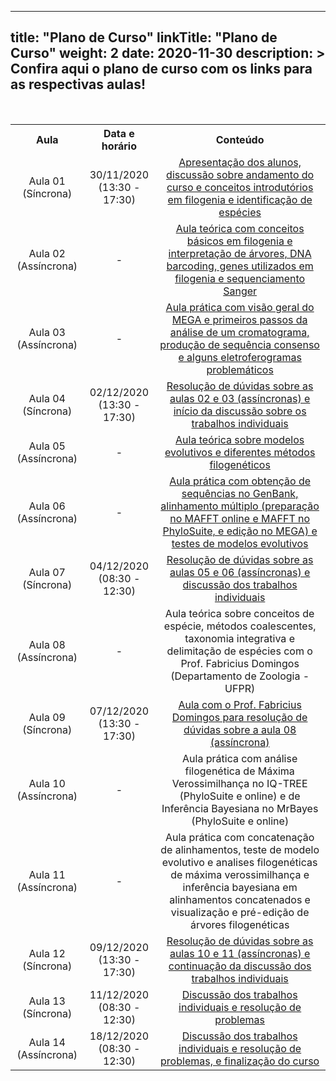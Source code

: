 
---
title: "Plano de Curso"
linkTitle: "Plano de Curso"
weight: 2
date: 2020-11-30
description: >
  Confira aqui o plano de curso com os links para as respectivas aulas!
---

<br>
<div align="center">
<table class="center" style="text-align:center;">
  <tr>
    <th style="vertical-align:middle;"><strong>Aula</strong></th>
    <th style="vertical-align:middle;"><strong>Data e horário</strong></th>
	<th style="vertical-align:middle;"><strong>Conteúdo</strong></th>
  <tr>
  <td>Aula 01 (Síncrona)</td>
  <td>30/11/2020 <br>(13:30 - 17:30)</td>
  <td><a href="https://cursodefilogeniaufpr.netlify.app/turma_02/sincronas/aula_01">Apresentação dos alunos, discussão sobre andamento do curso e conceitos introdutórios em filogenia e identificação de espécies</a></td>
  <tr>
  <td>Aula 02 (Assíncrona)</td>
  <td>-</td>
  <td><a href="">Aula teórica com conceitos básicos em filogenia e interpretação de árvores, DNA barcoding, genes utilizados em filogenia e sequenciamento Sanger</a></td>
  <tr>
  <td>Aula 03 (Assíncrona)</td>
  <td>-</td>
  <td><a href="">Aula prática com visão geral do MEGA e primeiros passos da análise de um cromatograma, produção de sequência consenso e alguns eletroferogramas problemáticos</a></td>
  <tr>
  <td>Aula 04 (Síncrona)</td>
  <td>02/12/2020 <br>(13:30 - 17:30)</td>
  <td><a href="https://cursodefilogeniaufpr.netlify.app/turma_02/sincronas/aula_02">Resolução de dúvidas sobre as aulas 02 e 03 (assíncronas) e início da discussão sobre os trabalhos individuais</a></td>
  <tr>
  <td>Aula 05 (Assíncrona)</td>
  <td>-</td>
  <td><a href="">Aula teórica sobre modelos evolutivos e diferentes métodos filogenéticos</a></td>
  <tr>
  <td>Aula 06 (Assíncrona)</td>
  <td>-</td>
  <td><a href="">Aula prática com obtenção de sequências no GenBank, alinhamento múltiplo (preparação no MAFFT online e MAFFT no PhyloSuite, e edição no MEGA) e testes de modelos evolutivos</a></td>
  <tr>
  <td>Aula 07 (Síncrona)</td>
  <td>04/12/2020 <br>(08:30 - 12:30)</td>
  <td><a href="https://cursodefilogeniaufpr.netlify.app/turma_02/sincronas/aula_03">Resolução de dúvidas sobre as aulas 05 e 06 (assíncronas) e discussão dos trabalhos individuais</a></td>
  <tr>
  <td>Aula 08 (Assíncrona)</td>
  <td>-</td>
  <td>Aula teórica sobre conceitos de espécie, métodos coalescentes, taxonomia integrativa e delimitação de espécies com o Prof. Fabricius Domingos (Departamento de Zoologia - UFPR)</td>
  <tr>
  <td>Aula 09 (Síncrona)</td>
  <td>07/12/2020 <br>(13:30 - 17:30)</td>
  <td><a href="https://cursodefilogeniaufpr.netlify.app/turma_02/sincronas/aula_04">Aula com o Prof. Fabricius Domingos para resolução de dúvidas sobre a aula 08 (assíncrona)<a></td>
  <tr>
  <td>Aula 10 (Assíncrona)</td>
  <td>-</td>
  <td>Aula prática com análise filogenética de Máxima Verossimilhança no IQ-TREE (PhyloSuite e online) e de Inferência Bayesiana no MrBayes (PhyloSuite e online)</td>
  <tr>
  <td>Aula 11 (Assíncrona)</td>
  <td>-</td>
  <td>Aula prática com concatenação de alinhamentos, teste de modelo evolutivo e analises filogenéticas de máxima verossimilhança e inferência bayesiana em alinhamentos concatenados e visualização e pré-edição de árvores filogenéticas</td>
  <tr>
  <td>Aula 12 (Síncrona)</td>
  <td>09/12/2020 <br>(13:30 - 17:30)</td>
  <td><a href="https://cursodefilogeniaufpr.netlify.app/turma_02/sincronas/aula_05">Resolução de dúvidas sobre as aulas 10 e 11 (assíncronas) e continuação da discussão dos trabalhos individuais</td>
  <tr>
  <td>Aula 13 (Síncrona)</td>
  <td>11/12/2020 <br>(08:30 - 12:30)</td>
  <td><a href="https://cursodefilogeniaufpr.netlify.app/turma_02/sincronas/aula_06">Discussão dos trabalhos individuais e resolução de problemas</td>
  <tr>
  <td>Aula 14 (Assíncrona)</td>
  <td>18/12/2020 <br>(08:30 - 12:30)</td>
  <td><a href="https://cursodefilogeniaufpr.netlify.app/turma_02/sincronas/aula_07">Discussão dos trabalhos individuais e resolução de problemas, e finalização do curso</td>
</div>

	
